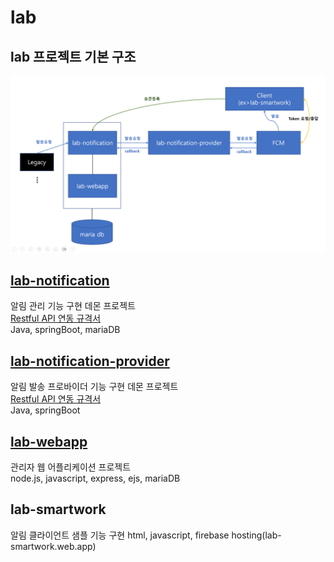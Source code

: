 # lab

## lab 프로젝트 기본 구조
![기본 구조](https://github.com/hyeonkyun/lab/blob/main/documents/basic_structure.png)

## [lab-notification](https://github.com/hyeonkyun/lab/tree/main/lab-notification)   
알림 관리 기능 구현 데몬 프로젝트   
[Restful API 연동 규격서](https://github.com/hyeonkyun/lab/blob/main/lab-notification/readme.md)   
Java, springBoot, mariaDB   

## [lab-notification-provider](https://github.com/hyeonkyun/lab/tree/main/lab-notification-provider)
알림 발송 프로바이더 기능 구현 데몬 프로젝트    
[Restful API 연동 규격서](https://github.com/hyeonkyun/lab/blob/main/lab-notification-provider/readme.md)   
Java, springBoot

## [lab-webapp](https://github.com/hyeonkyun/lab/tree/main/lab-webapp) 
관리자 웹 어플리케이션 프로젝트   
node.js, javascript, express, ejs, mariaDB

## lab-smartwork 
알림 클라이언트 샘플 기능 구현 
html, javascript, firebase hosting(lab-smartwork.web.app)
